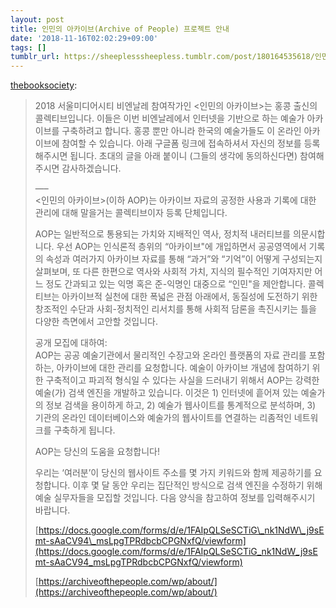 ```yaml
---
layout: post
title: 인민의 아카이브(Archive of People) 프로젝트 안내
date: '2018-11-16T02:02:29+09:00'
tags: []
tumblr_url: https://sheeplesssheepless.tumblr.com/post/180164535618/인민의-아카이브archive-of-people-프로젝트-안내
---
```

[thebooksociety](http://thebooksociety.tumblr.com/post/177048562023/%EC%9D%B8%EB%AF%BC%EC%9D%98-%EC%95%84%EC%B9%B4%EC%9D%B4%EB%B8%8Carchive-of-people-%ED%94%84%EB%A1%9C%EC%A0%9D%ED%8A%B8-%EC%95%88%EB%82%B4):

> 2018 서울미디어시티 비엔날레 참여작가인 \<인민의 아카이브\>는 홍콩 출신의 콜렉티브입니다. 이들은 이번 비엔날레에서 인터넷을 기반으로 하는 예술가 아카이브를 구축하려고 합니다. 홍콩 뿐만 아니라 한국의 예술가들도 이 온라인 아카이브에 참여할 수 있습니다. 아래 구글폼 링크에 접속하셔서 자신의 정보를 등록해주시면 됩니다. 초대의 글을 아래 붙이니 (그들의 생각에 동의하신다면) 참여해주시면 감사하겠습니다.
> 
> —–  
> \<인민의 아카이브\>(이하 AOP)는 아카이브 자료의 공정한 사용과 기록에 대한 관리에 대해 말을거는 콜렉티브이자 등록 단체입니다.
> 
> AOP는 일반적으로 통용되는 가치와 지배적인 역사, 정치적 내러티브를 의문시합니다. 우선 AOP는 인식론적 층위의 “아카이브"에 개입하면서 공공영역에서 기록의 속성과 여러가지 아카이브 자료를 통해 “과거”와 “기억”이 어떻게 구성되는지 살펴보며, 또 다른 한편으로 역사와 사회적 가치, 지식의 필수적인 기여자지만 어느 정도 간과되고 있는 익명 혹은 준-익명인 대중으로 “인민"을 제안합니다. 콜렉티브는 아카이브적 실천에 대한 폭넓은 관점 아래에서, 동질성에 도전하기 위한 창조적인 수단과 사회-정치적인 리서치를 통해 사회적 담론을 촉진시키는 틀을 다양한 측면에서 고안할 것입니다.
> 
> 공개 모집에 대하여:  
> AOP는 공공 예술기관에서 물리적인 수장고와 온라인 플랫폼의 자료 관리를 포함하는, 아카이브에 대한 관리를 요청합니다. 예술이 아카이브 개념에 참여하기 위한 구축적이고 파괴적 형식일 수 있다는 사실을 드러내기 위해서 AOP는 강력한 예술(가) 검색 엔진을 개발하고 있습니다. 이것은 1) 인터넷에 흩어져 있는 예술가의 정보 검색을 용이하게 하고, 2) 예술가 웹사이트를 통계적으로 분석하며, 3) 기관의 온라인 데이터베이스와 예술가의 웹사이트를 연결하는 리좀적인 네트워크를 구축하게 됩니다.
> 
> AOP는 당신의 도움을 요청합니다!
> 
> 우리는 ‘여러분’이 당신의 웹사이트 주소를 몇 가지 키워드와 함께 제공하기를 요청합니다. 이후 몇 달 동안 우리는 집단적인 방식으로 검색 엔진을 수정하기 위해 예술 실무자들을 모집할 것입니다. 다음 양식을 참고하여 정보를 입력해주시기 바랍니다.
> 
> [https://docs.google.com/forms/d/e/1FAIpQLSeSCTiG\_nk1NdW\_j9sEmt-sAaCV94\_msLpgTPRdbcbCPGNxfQ/viewform](https://docs.google.com/forms/d/e/1FAIpQLSeSCTiG_nk1NdW_j9sEmt-sAaCV94_msLpgTPRdbcbCPGNxfQ/viewform)
> 
> [https://archiveofthepeople.com/wp/about/](https://archiveofthepeople.com/wp/about/)

